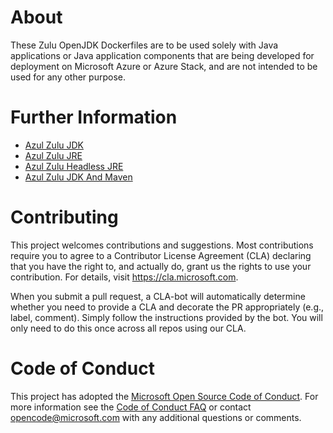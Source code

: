 # About
These Zulu OpenJDK Dockerfiles are to be used solely with Java applications
or Java application components that are being developed for deployment on Microsoft
Azure or Azure Stack, and are not intended to be used for any other purpose.

# Further Information
+ [Azul Zulu JDK](https://hub.docker.com/_/microsoft-java-jdk)
+ [Azul Zulu JRE](https://hub.docker.com/_/microsoft-java-jre)
+ [Azul Zulu Headless JRE](https://hub.docker.com/_/microsoft-java-jre-headless)
+ [Azul Zulu JDK And Maven](https://hub.docker.com/_/microsoft-java-maven)

# Contributing
This project welcomes contributions and suggestions.  Most contributions require you to agree to a
Contributor License Agreement (CLA) declaring that you have the right to, and actually do, grant us
the rights to use your contribution. For details, visit https://cla.microsoft.com.
 
When you submit a pull request, a CLA-bot will automatically determine whether you need to provide
a CLA and decorate the PR appropriately (e.g., label, comment). Simply follow the instructions
provided by the bot. You will only need to do this once across all repos using our CLA.
 
# Code of Conduct
This project has adopted the [Microsoft Open Source Code of Conduct](https://opensource.microsoft.com/codeofconduct/). For more information see the [Code of Conduct FAQ](https://opensource.microsoft.com/codeofconduct/faq/) or contact [opencode@microsoft.com](mailto:opencode@microsoft.com) with any additional questions or comments.

